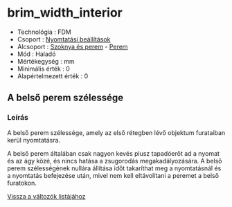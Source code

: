 # brim\_width\_interior

* Technológia : FDM
* Csoport : [Nyomtatási beállítások](../../konfig/print_settings.md)
* Alcsoport : [Szoknya és perem](../../konfig/print_settings.md#szoknyaésperem) - [Perem](../../konfig/print_settings.md#perem)
* Mód : Haladó
* Mértékegység : mm
* Minimális érték :  0
* Alapértelmezett érték : 0

## A belső perem szélessége

### Leírás

A belső perem szélessége, amely az első rétegben lévő objektum furataiban kerül nyomtatásra.

A belső perem általában csak nagyon kevés plusz tapadóerőt ad a nyomat és az ágy közé, és nincs hatása a zsugorodás megakadályozására. A belső perem szélességének nullára állítása időt takaríthat meg a nyomtatásnál és a nyomtatás befejezése után, mivel nem kell eltávolítani a peremet a belső furatokon.

[Vissza a változók listájához](/)

